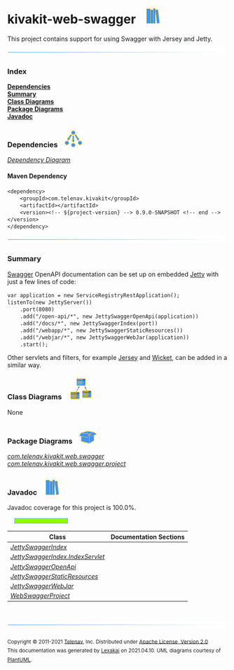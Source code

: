 # kivakit-web-swagger &nbsp;&nbsp;![](../documentation/images/books-40.png)

This project contains support for using Swagger with Jersey and Jetty.

![](documentation/images/horizontal-line.png)

### Index

[**Dependencies**](#dependencies)  
[**Summary**](#summary)  
[**Class Diagrams**](#class-diagrams)  
[**Package Diagrams**](#package-diagrams)  
[**Javadoc**](#javadoc)

### Dependencies <a name="dependencies"></a> &nbsp;&nbsp; ![](documentation/images/dependencies-40.png)

[*Dependency Diagram*](documentation/diagrams/dependencies.svg)

#### Maven Dependency

    <dependency>
        <groupId>com.telenav.kivakit</groupId>
        <artifactId></artifactId>
        <version><!-- ${project-version} --> 0.9.0-SNAPSHOT <!-- end --></version>
    </dependency>
![](documentation/images/horizontal-line.png)

[//]: # (start-user-text)

### Summary <a name = "summary"></a>

[Swagger](https://swagger.io) OpenAPI documentation can be set up on embedded [Jetty](https://www.eclipse.org/jetty/) with just a few lines
of code:

    var application = new ServiceRegistryRestApplication();
    listenTo(new JettyServer())
        .port(8080)
        .add("/open-api/*", new JettySwaggerOpenApi(application))
        .add("/docs/*", new JettySwaggerIndex(port))
        .add("/webapp/*", new JettySwaggerStaticResources())
        .add("/webjar/*", new JettySwaggerWebJar(application))
        .start();

Other servlets and filters, for example [Jersey](../jersey/README.md) and [Wicket](../wicket/README.md), can be added in a similar way.

[//]: # (end-user-text)

### Class Diagrams <a name="class-diagrams"></a> &nbsp; &nbsp; ![](documentation/images/diagram-48.png)

None

### Package Diagrams <a name="package-diagrams"></a> &nbsp;&nbsp; ![](documentation/images/box-40.png)

[*com.telenav.kivakit.web.swagger*](documentation/diagrams/com.telenav.kivakit.web.swagger.svg)  
[*com.telenav.kivakit.web.swagger.project*](documentation/diagrams/com.telenav.kivakit.web.swagger.project.svg)  

### Javadoc <a name="javadoc"></a> &nbsp;&nbsp; ![](documentation/images/books-40.png)

Javadoc coverage for this project is 100.0%.  
  
&nbsp; &nbsp;  ![](documentation/images/meter-100-12.png)



| Class | Documentation Sections |
|---|---|
| [*JettySwaggerIndex*](https://telenav.github.io/kivakit/javadoc/kivakit.web.swagger/com/telenav/kivakit/web/swagger/JettySwaggerIndex.html) |  |  
| [*JettySwaggerIndex.IndexServlet*](https://telenav.github.io/kivakit/javadoc/kivakit.web.swagger/com/telenav/kivakit/web/swagger/JettySwaggerIndex.IndexServlet.html) |  |  
| [*JettySwaggerOpenApi*](https://telenav.github.io/kivakit/javadoc/kivakit.web.swagger/com/telenav/kivakit/web/swagger/JettySwaggerOpenApi.html) |  |  
| [*JettySwaggerStaticResources*](https://telenav.github.io/kivakit/javadoc/kivakit.web.swagger/com/telenav/kivakit/web/swagger/JettySwaggerStaticResources.html) |  |  
| [*JettySwaggerWebJar*](https://telenav.github.io/kivakit/javadoc/kivakit.web.swagger/com/telenav/kivakit/web/swagger/JettySwaggerWebJar.html) |  |  
| [*WebSwaggerProject*](https://telenav.github.io/kivakit/javadoc/kivakit.web.swagger/com/telenav/kivakit/web/swagger/project/WebSwaggerProject.html) |  |  

[//]: # (start-user-text)



[//]: # (end-user-text)

<br/>

![](documentation/images/horizontal-line.png)

<sub>Copyright &#169; 2011-2021 [Telenav](http://telenav.com), Inc. Distributed under [Apache License, Version 2.0](LICENSE)</sub>  
<sub>This documentation was generated by [Lexakai](https://github.com/Telenav/lexakai) on 2021.04.10. UML diagrams courtesy
of [PlantUML](http://plantuml.com).</sub>

